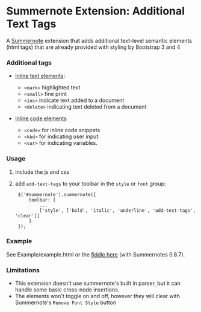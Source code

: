 # Summernote Extension: Additional Text Tags
A [Summernote](http://summernote.org/) extension that adds additional text-level semantic elements (html tags) that are already provided with styling by Bootstrap 3 and 4

### Additional tags

* [Inline text elements](https://v4-alpha.getbootstrap.com/content/typography/#inline-text-elements):
  * `<mark>` highlighted text
  * `<small>` fine print
  * `<ins>` indicate text added to a document
  * `<delete>` indicating text deleted from a document

* [Inline code elements](https://v4-alpha.getbootstrap.com/content/code/)
  * `<code>` for inline code snippets
  * `<kbd>` for indicating user input.
  * `<var>` for indicating variables.


### Usage

1. Include the js and css
2. add `add-text-tags` to your toolbar in the `style` or `font` group:

        $('#summernote').summernote({
            toolbar: [
                ...
                ['style', ['bold', 'italic', 'underline', 'add-text-tags', 'clear']]
            ]
        });

### Example

See Example/example.html or the [fiddle here](https://jsfiddle.net/43Tesseracts/y4t0zep2/) (with Summernotes 0.8.7).

### Limitations

* This extension doesn't use summernote's built in parser, but it can handle some basic cross-node insertions.
* The elements won't toggle on and off, however they will clear with Summernote's `Remove Font Style` button
